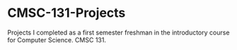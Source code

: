 # CMSC-131-Projects
Projects I completed as a first semester freshman in the introductory course for Computer Science. CMSC 131.
